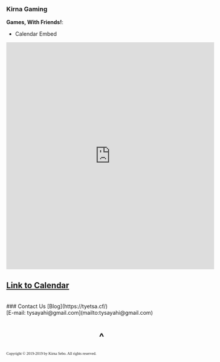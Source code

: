 ### Kirna Gaming 

**Games, With Friends!**:


- Calendar Embed

<iframe src="https://calendar.google.com/calendar/embed?src=r5598i8htkrvt4kuc2g8omcqbc%40group.calendar.google.com&ctz=America%2FNew_York" style="border: 0" width="550" height="600" frameborder="0" scrolling="no"></iframe>

## [Link to Calendar](https://calendar.google.com/calendar/embed?src=r5598i8htkrvt4kuc2g8omcqbc%40group.calendar.google.com&ctz=America%2FNew_York)

<br>
### Contact Us
[Blog](https://tyetsa.cf/)
<br>
[E-mail: tysayahi@gmail.com](mailto:tysayahi@gmail.com)


<h1 align="center">^</h1>


<p style="font-family: TimesNewRoman, Times New Roman, Times, Baskerville, Georgia, serif;
	font-size: 10px;
	font-style: normal;
	font-variant: normal;
	font-weight: 400;
	line-height: 16px;">Copyright © 2019-2019 by Kirna Sebo. All rights reserved.</p>
